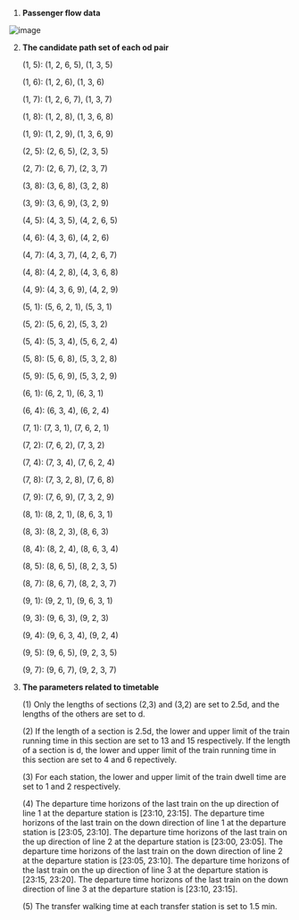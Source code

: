 1. **Passenger flow data**

![image](https://github.com/user-attachments/assets/17db162a-84da-4458-8c4d-82b8fe3ff531)


2. **The candidate path set of each od pair**

   (1, 5): (1, 2, 6, 5), (1, 3, 5)

   (1, 6): (1, 2, 6), (1, 3, 6)

   (1, 7): (1, 2, 6, 7), (1, 3, 7)

   (1, 8): (1, 2, 8), (1, 3, 6, 8)

   (1, 9): (1, 2, 9), (1, 3, 6, 9)

   (2, 5): (2, 6, 5), (2, 3, 5)

   (2, 7): (2, 6, 7), (2, 3, 7)

   (3, 8): (3, 6, 8), (3, 2, 8)

   (3, 9): (3, 6, 9), (3, 2, 9)

   (4, 5): (4, 3, 5), (4, 2, 6, 5)

   (4, 6): (4, 3, 6), (4, 2, 6)

   (4, 7): (4, 3, 7), (4, 2, 6, 7)

   (4, 8): (4, 2, 8), (4, 3, 6, 8)

   (4, 9): (4, 3, 6, 9), (4, 2, 9)

   (5, 1): (5, 6, 2, 1), (5, 3, 1)

   (5, 2): (5, 6, 2), (5, 3, 2)

   (5, 4): (5, 3, 4), (5, 6, 2, 4)

   (5, 8): (5, 6, 8), (5, 3, 2, 8)

   (5, 9): (5, 6, 9), (5, 3, 2, 9)

   (6, 1): (6, 2, 1), (6, 3, 1)

   (6, 4): (6, 3, 4), (6, 2, 4)

   (7, 1): (7, 3, 1), (7, 6, 2, 1)

   (7, 2): (7, 6, 2), (7, 3, 2)

   (7, 4): (7, 3, 4), (7, 6, 2, 4)

   (7, 8): (7, 3, 2, 8), (7, 6, 8)

   (7, 9): (7, 6, 9), (7, 3, 2, 9)

   (8, 1): (8, 2, 1), (8, 6, 3, 1)

   (8, 3): (8, 2, 3), (8, 6, 3)

   (8, 4): (8, 2, 4), (8, 6, 3, 4)

   (8, 5): (8, 6, 5), (8, 2, 3, 5)

   (8, 7): (8, 6, 7), (8, 2, 3, 7)

   (9, 1): (9, 2, 1), (9, 6, 3, 1)

   (9, 3): (9, 6, 3), (9, 2, 3)

   (9, 4): (9, 6, 3, 4), (9, 2, 4)

   (9, 5): (9, 6, 5), (9, 2, 3, 5)

   (9, 7): (9, 6, 7), (9, 2, 3, 7)

3. **The parameters related to timetable**

   (1) Only the lengths of sections (2,3) and (3,2) are set to 2.5d, and the lengths of the others are set to d.

   (2) If the length of a section is 2.5d, the lower and upper limit of the train running time in this section are set to 13 and 15 respectively. If the length of a section is d, the lower and upper limit of the train running time in this section are set to 4 and 6 repectively.

   (3) For each station, the lower and upper limit of the train dwell time are set to 1 and 2 respectively.

   (4) The departure time horizons of the last train on the up direction of line 1 at the departure station is [23:10, 23:15]. The departure time horizons of the last train on the down direction of line 1 at the departure station is [23:05, 23:10]. The departure time horizons of the last train on the up direction of line 2 at the departure station is [23:00, 23:05]. The departure time horizons of the last train on the down direction of line 2 at the departure station is [23:05, 23:10]. The departure time horizons of the last train on the up direction of line 3 at the departure station is [23:15, 23:20]. The departure time horizons of the last train on the down direction of line 3 at the departure station is [23:10, 23:15].

   (5) The transfer walking time at each transfer station is set to 1.5 min.
